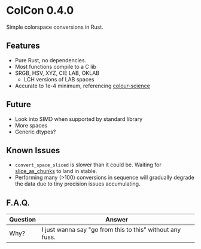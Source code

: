 # ColCon 0.4.0
Simple colorspace conversions in Rust.

## Features
  * Pure Rust, no dependencies.
  * Most functions compile to a C lib
  * SRGB, HSV, XYZ, CIE LAB, OKLAB
    + LCH versions of LAB spaces
  * Accurate to 1e-4 minimum, referencing [colour-science](https://github.com/colour-science/colour)

## Future
  * Look into SIMD when supported by standard library
  * More spaces
  * Generic dtypes?

## Known Issues
  * `convert_space_sliced` is slower than it could be. Waiting for [slice_as_chunks](https://github.com/rust-lang/rust/issues/74985) to land in stable.
  * Performing many (>100) conversions in sequence will gradually degrade the data due to tiny precision issues accumulating.

## F.A.Q.
Question|Answer
---|---
Why?|I just wanna say "go from this to this" without any fuss.

